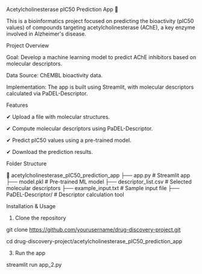 Acetylcholinesterase pIC50 Prediction App 🧬

This is a bioinformatics project focused on predicting the bioactivity (pIC50 values) of compounds targeting acetylcholinesterase (AChE), a key enzyme involved in Alzheimer's disease.

Project Overview

Goal: Develop a machine learning model to predict AChE inhibitors based on molecular descriptors.

Data Source: ChEMBL bioactivity data.

Implementation: The app is built using Streamlit, with molecular descriptors calculated via PaDEL-Descriptor.

Features

✔ Upload a file with molecular structures.

✔ Compute molecular descriptors using PaDEL-Descriptor.

✔ Predict pIC50 values using a pre-trained model.

✔ Download the prediction results.


Folder Structure

📂 acetylcholinesterase_pIC50_prediction_app
 ├── app.py                  # Streamlit app
 ├── model.pkl               # Pre-trained ML model
 ├── descriptor_list.csv      # Selected molecular descriptors
 ├── example_input.txt        # Sample input file
 ├── PaDEL-Descriptor/        # Descriptor calculation tool


Installation & Usage

1. Clone the repository
   
git clone https://github.com/yourusername/drug-discovery-project.git

cd drug-discovery-project/acetylcholinesterase_pIC50_prediction_app


3. Run the app
   
streamlit run app_2.py


